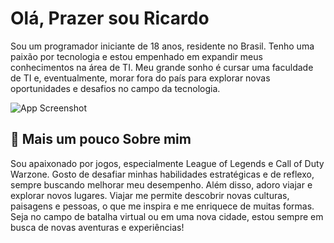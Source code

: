 # Olá, Prazer sou Ricardo

Sou um programador iniciante de 18 anos, residente no Brasil. Tenho uma paixão por tecnologia e estou empenhado em expandir meus conhecimentos na área de TI. Meu grande sonho é cursar uma faculdade de TI e, eventualmente, morar fora do país para explorar novas oportunidades e desafios no campo da tecnologia.





![App Screenshot](https://www.profesionalonline.com/blog/wp-content/uploads/2022/01/los-7-tipos-de-programador-explicados-header.jpg)


## 🚀 Mais um pouco Sobre mim
Sou apaixonado por jogos, especialmente League of Legends e Call of Duty Warzone. Gosto de desafiar minhas habilidades estratégicas e de reflexo, sempre buscando melhorar meu desempenho. Além disso, adoro viajar e explorar novos lugares. Viajar me permite descobrir novas culturas, paisagens e pessoas, o que me inspira e me enriquece de muitas formas. Seja no campo de batalha virtual ou em uma nova cidade, estou sempre em busca de novas aventuras e experiências!


